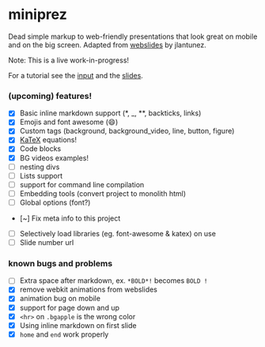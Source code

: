 # miniprez

Dead simple markup to web-friendly presentations that look great on mobile and on the big screen. Adapted from [webslides](https://github.com/jlantunez/webslides) by jlantunez.

Note: This is a live work-in-progress!

For a tutorial see the [input](https://raw.githubusercontent.com/thoppe/miniprez/gh-pages/tutorial.md) and the [slides](https://thoppe.github.io/miniprez/tutorial.html).

### (upcoming) features!

+ [x] Basic inline markdown support (*, _, **, backticks, links)
+ [x] Emojis and font awesome  (:smile:)
+ [x] Custom tags (background, background_video, line, button, figure)
+ [x] [KaTeX](https://github.com/Khan/KaTeX) equations!
+ [x] Code blocks
+ [x] BG videos examples!
+ [ ] nesting divs
+ [ ] Lists support
+ [ ] support for command line compilation
+ [ ] Embedding tools (convert project to monolith html)
+ [ ] Global options (font?)
+ [~] Fix meta info to this project
+ [ ] Selectively load libraries (eg. font-awesome & katex) on use
+ [ ] Slide number url

### known bugs and problems
+ [ ] Extra space after markdown, ex. `*BOLD*!` becomes `BOLD !`
+ [x] remove webkit animations from webslides
+ [x] animation bug on mobile
+ [x] support for page down and up
+ [x] `<hr>` on `.bgapple` is the wrong color
+ [x] Using inline markdown on first slide
+ [x] `home` and `end` work properly